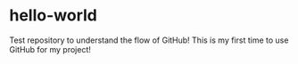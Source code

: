# hello-world
Test repository to understand the flow of GitHub!
This is my first time to use GitHub for my project!
